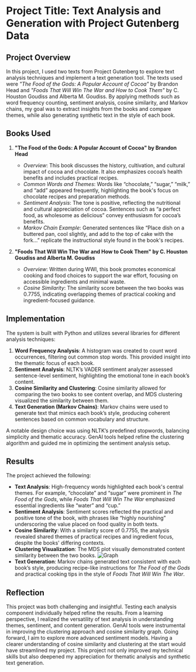 # Project Title: Text Analysis and Generation with Project Gutenberg Data

## Project Overview
In this project, I used two texts from Project Gutenberg to explore text analysis techniques and implement a text generation tool. The texts used were *"The Food of the Gods: A Popular Account of Cocoa"* by Brandon Head and *"Foods That Will Win The War and How to Cook Them"* by C. Houston Goudiss and Alberta M. Goudiss. By applying methods such as word frequency counting, sentiment analysis, cosine similarity, and Markov chains, my goal was to extract insights from the books and compare themes, while also generating synthetic text in the style of each book.

## Books Used
1. **"The Food of the Gods: A Popular Account of Cocoa" by Brandon Head**  
   - *Overview*: This book discusses the history, cultivation, and cultural impact of cocoa and chocolate. It also emphasizes cocoa’s health benefits and includes practical recipes.
   - *Common Words and Themes*: Words like “chocolate,” “sugar,” “milk,” and “add” appeared frequently, highlighting the book's focus on chocolate recipes and preparation methods.
   - *Sentiment Analysis*: The tone is positive, reflecting the nutritional and cultural appreciation of cocoa. Sentences such as “a perfect food, as wholesome as delicious” convey enthusiasm for cocoa’s benefits.
   - *Markov Chain Example*: Generated sentences like “Place dish on a buttered pan, cool slightly, and add to the top of cake with the fork…” replicate the instructional style found in the book's recipes.

2. **"Foods That Will Win The War and How to Cook Them" by C. Houston Goudiss and Alberta M. Goudiss**  
   - *Overview*: Written during WWI, this book promotes economical cooking and food choices to support the war effort, focusing on accessible ingredients and minimal waste.
   - *Cosine Similarity*: The similarity score between the two books was 0.7755, indicating overlapping themes of practical cooking and ingredient-focused guidance.

## Implementation
The system is built with Python and utilizes several libraries for different analysis techniques:
1. **Word Frequency Analysis**: A histogram was created to count word occurrences, filtering out common stop words. This provided insight into the thematic focus of each book.
2. **Sentiment Analysis**: NLTK’s VADER sentiment analyzer assessed sentence-level sentiment, highlighting the emotional tone in each book’s content.
3. **Cosine Similarity and Clustering**: Cosine similarity allowed for comparing the two books to see content overlap, and MDS clustering visualized the similarity between them.
4. **Text Generation (Markov Chains)**: Markov chains were used to generate text that mimics each book’s style, producing coherent sentences based on common vocabulary and structure.

A notable design choice was using NLTK’s predefined stopwords, balancing simplicity and thematic accuracy. GenAI tools helped refine the clustering algorithm and guided me in optimizing the sentiment analysis setup.

## Results
The project achieved the following:
- **Text Analysis**: High-frequency words highlighted each book's central themes. For example, “chocolate” and “sugar” were prominent in *The Food of the Gods*, while *Foods That Will Win The War* emphasized essential ingredients like “water” and “cup.”
- **Sentiment Analysis**: Sentiment scores reflected the practical and positive tone of the book, with phrases like “highly nourishing” underscoring the value placed on food quality in both texts.
- **Cosine Similarity**: With a similarity score of 0.7755, the analysis revealed shared themes of practical recipes and ingredient focus, despite the books' differing contexts.
- **Clustering Visualization**: The MDS plot visually demonstrated content similarity between the two books.
  ![Graph](https://github.com/user-attachments/assets/c3b29bc3-28fc-4398-b5f6-d5d5d72eda04)
- **Text Generation**: Markov chains generated text consistent with each book’s style, producing recipe-like instructions for *The Food of the Gods* and practical cooking tips in the style of *Foods That Will Win The War*.

## Reflection
This project was both challenging and insightful. Testing each analysis component individually helped refine the results. From a learning perspective, I realized the versatility of text analysis in understanding themes, sentiment, and content generation. GenAI tools were instrumental in improving the clustering approach and cosine similarity graph. Going forward, I aim to explore more advanced sentiment models. Having a clearer understanding of cosine similarity and clustering at the start would have streamlined my project.  This project not only improved my technical skills but also deepened my appreciation for thematic analysis and synthetic text generation.

